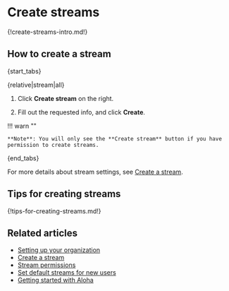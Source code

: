 # Create streams

{!create-streams-intro.md!}

## How to create a stream

{start_tabs}

{relative|stream|all}

1. Click **Create stream** on the right.

1. Fill out the requested info, and click **Create**.

!!! warn ""

    **Note**: You will only see the **Create stream** button if you have
    permission to create streams.

{end_tabs}

For more details about stream settings, see [Create a stream](/help/create-a-stream#stream-options).

## Tips for creating streams

{!tips-for-creating-streams.md!}

## Related articles

* [Setting up your organization](/help/getting-your-organization-started-with-zulip)
* [Create a stream](/help/create-a-stream#stream-options)
* [Stream permissions](/help/stream-permissions)
* [Set default streams for new users](/help/set-default-streams-for-new-users)
* [Getting started with Aloha](/help/getting-started-with-zulip)
